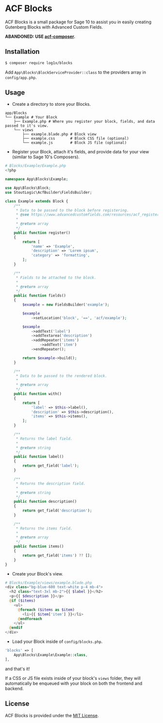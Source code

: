 # ACF Blocks

ACF Blocks is a small package for Sage 10 to assist you in easily creating Gutenberg Blocks with Advanced Custom Fields.

**ABANDONED: USE [acf-composer](https://github.com/Log1x/acf-composer).**

## Installation

```sh
$ composer require log1x/blocks
```

Add `App\Blocks\BlockServiceProvider::class` to the providers array in `config/app.php`.

## Usage

- Create a directory to store your Blocks.

```
app/Blocks
└── Example # Your Block
    ├── Example.php # Where you register your block, fields, and data passed to it's view.
    └── views
        ├── example.blade.php # Block view
        ├── example.css       # Block CSS file (optional)
        └── example.js        # Block JS file (optional)
```

- Register your Block, attach it's fields, and provide data for your view (similar to Sage 10's Composers).

```php
# Blocks/Example/Example.php
<?php

namespace App\Blocks\Example;

use App\Blocks\Block;
use StoutLogic\AcfBuilder\FieldsBuilder;

class Example extends Block {
    /**
     * Data to be passed to the block before registering.
     * @see https://www.advancedcustomfields.com/resources/acf_register_block_type/
     *
     * @return array
     */
    public function register()
    {
        return [
            'name' => 'Example',
            'description' => 'Lorem ipsum',
            'category' => 'formatting',
        ];
    }

    /**
     * Fields to be attached to the block.
     *
     * @return array
     */
    public function fields()
    {
        $example = new FieldsBuilder('example');

        $example
            ->setLocation('block', '==', 'acf/example');

        $example
            ->addText('label')
            ->addTextarea('description')
            ->addRepeater('items')
                ->addText('item')
            ->endRepeater();

        return $example->build();
    }

    /**
     * Data to be passed to the rendered block.
     *
     * @return array
     */
    public function with()
    {
        return [
            'label' => $this->label(),
            'description' => $this->description(),
            'items' => $this->items(),
        ];
    }

    /**
     * Returns the label field.
     *
     * @return string
     */
    public function label()
    {
        return get_field('label');
    }

    /**
     * Returns the description field.
     *
     * @return string
     */
    public function description()
    {
        return get_field('description');
    }

    /**
     * Returns the items field.
     *
     * @return array
     */
    public function items()
    {
        return get_field('items') ?? [];
    }
}
```

- Create your Block's view.

```php
# Blocks/Example/views/example.blade.php
<div class="bg-blue-600 text-white p-4 mb-4">
  <h2 class="text-3xl mb-2">{{ $label }}</h2>
  <p>{{ $description }}</p>
  @if ($items)
    <ul>
      @foreach ($items as $item)
        <li>{{ $item['item'] }}</li>
      @endforeach
    </ul>
  @endif
</div>
```

- Load your Block inside of `config/blocks.php`.

```php
'blocks' => [
    App\Blocks\Example\Example::class,
],
```

and that's it!

If a CSS or JS file exists inside of your block's `views` folder, they will automatically be enqueued with your block on both the frontend and backend.

## License

ACF Blocks is provided under the [MIT License](https://github.com/log1x/acf-blocks/blob/master/LICENSE.md).
